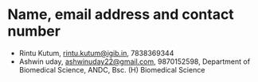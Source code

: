 
# Name, email address and contact number
- Rintu Kutum, rintu.kutum@igib.in, 7838369344
- Ashwin uday, ashwinuday22@gmail.com, 9870152598, Department of Biomedical Science, ANDC, Bsc. (H) Biomedical Science


